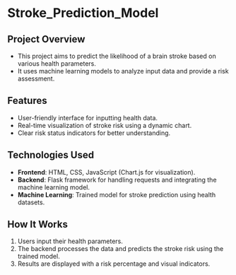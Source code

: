 # Stroke_Prediction_Model

## Project Overview
- This project aims to predict the likelihood of a brain stroke based on various health parameters.
- It uses machine learning models to analyze input data and provide a risk assessment.

## Features
- User-friendly interface for inputting health data.
- Real-time visualization of stroke risk using a dynamic chart.
- Clear risk status indicators for better understanding.

## Technologies Used
- **Frontend**: HTML, CSS, JavaScript (Chart.js for visualization).
- **Backend**: Flask framework for handling requests and integrating the machine learning model.
- **Machine Learning**: Trained model for stroke prediction using health datasets.

## How It Works
1. Users input their health parameters.
2. The backend processes the data and predicts the stroke risk using the trained model.
3. Results are displayed with a risk percentage and visual indicators.
